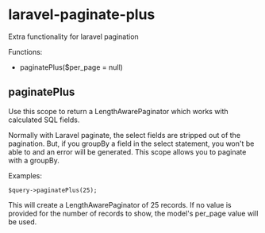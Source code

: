 # laravel-paginate-plus
Extra functionality for laravel pagination

Functions: 
 * paginatePlus($per_page = null)


## paginatePlus

Use this scope to return a LengthAwarePaginator which works with calculated SQL fields.

Normally with Laravel paginate, the select fields are stripped out of the pagination. But, if you groupBy a field in the select statement, you won't be able to and an error will be generated. This scope allows you to paginate with a groupBy. 

Examples:
```
$query->paginatePlus(25);
```
This will create a LengthAwarePaginator of 25 records. If no value is provided for the number of records to show, the model's per_page value will be used.

 


